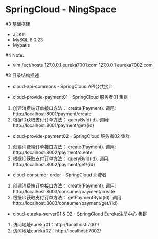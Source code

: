 SpringCloud - NingSpace
==============================

#3 基础搭建
- JDK11
- MySQL 8.0.23
- Mybatis

#4 Note:
- vim /ect/hosts
127.0.0.1 eureka7001.com
127.0.0.1 eureka7002.com

#3 目录结构描述
* cloud-api-commons - SpringCloud API公共接口

* cloud-provide-payment01 - SpringCloud 服务者01 集群
1. 创建消费端订单接口方法： create(Payment). 调用: http://localhost:8001/payment/create
2. 根据ID获取支付订单方法： queryById(Id). 调用: http://localhost:8001/payment/get/{id}

* cloud-provide-payment02 - SpringCloud 服务者02 集群
1. 创建消费端订单接口方法： create(Payment). 调用: http://localhost:8002/payment/create
2. 根据ID获取支付订单方法： queryById(Id). 调用: http://localhost:8002/payment/get/{id}

* cloud-consumer-order - SpringCloud 消费者 
1. 创建消费端订单接口方法： create(Payment). 调用: http://localhost:8003/consumer/payment/create
2. 根据ID获取支付订单方法： getPaymentById(Id). 调用: http://localhost:8003/consumer/payment/get/{id}

* cloud-eureka-server01 & 02 - SpringCloud Eureka注册中心 集群
1. 访问地址eureka01：http://localhost:7001/
2. 访问地址eureka02：http://localhost:7002/







